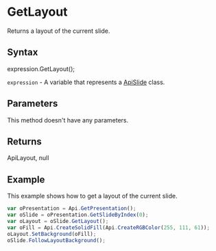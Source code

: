 # GetLayout

Returns a layout of the current slide.

## Syntax

expression.GetLayout();

`expression` - A variable that represents a [ApiSlide](../ApiSlide.md) class.

## Parameters

This method doesn't have any parameters.

## Returns

ApiLayout, null

## Example

This example shows how to get a layout of the current slide.

```javascript
var oPresentation = Api.GetPresentation();
var oSlide = oPresentation.GetSlideByIndex(0);
var oLayout = oSlide.GetLayout();
var oFill = Api.CreateSolidFill(Api.CreateRGBColor(255, 111, 61));
oLayout.SetBackground(oFill);
oSlide.FollowLayoutBackground();
```

